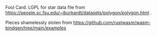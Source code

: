 Fool Card.  LGPL for star data file from
https://people.sc.fsu.edu/~jburkardt/datasets/polygon/polygon.html .

Pieces shamelessly stolen from https://github.com/rustwasm/wasm-bindgen/tree/main/examples 